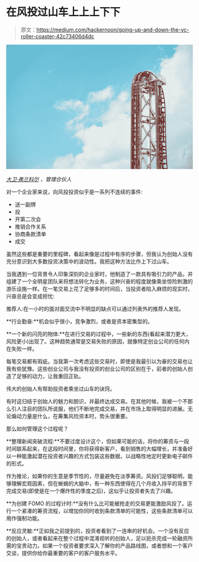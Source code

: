 # 在风投过山车上上上下下

> 原文：<https://medium.com/hackernoon/going-up-and-down-the-vc-roller-coaster-42c73406d4dc>

![](img/67293e9b4c3bc93b4bbd25166ddcc57b.png)

[*大卫·弗兰科尔*](https://twitter.com/dafrankel) *，管理合伙人*

对一个企业家来说，向风投投资似乎是一系列不连续的事件:

*   送一副牌
*   投
*   开第二次会
*   推销合作关系
*   协商条款清单
*   成交

虽然这些都是重要的里程碑，看起来像是过程中有序的步骤，但我认为创始人没有充分意识到大多数投资决策中的波动性。我把这种方法比作上下过山车。

当我遇到一位背景令人印象深刻的企业家时，他制造了一款具有吸引力的产品，并组建了一个全明星团队来将想法转化为业务，这种兴奋的程度就像乘坐惊险刺激的游乐设施一样。在一笔交易上花了足够多的时间后，当投资者陷入麻烦的现实时，兴奋总是会变成担忧:

推荐人:在一小时的面对面交流中不明显的缺点可以通过列表外的推荐人发现。

**行业勤奋:**机会似乎很小，竞争激烈，或者是资本密集型的。

**一个新的闪亮的物体:**在进行交易的过程中，一些新的东西(看起来潜力更大，风险更小)出现了。这种趋势通常是交易失败的原因，就像特定创业公司的任何内在失败一样。

每笔交易都有瑕疵。当我第一次考虑这些交易时，即使是我最引以为豪的交易也让我有些犹豫。这些创业公司与我没有投资的创业公司的区别在于，前者的创始人创造了足够的动力，让我重回正轨。

伟大的创始人有帮助投资者乘坐过山车的诀窍。

有时这归结于创始人的魅力和胆识，并最终达成交易。在其他时候，我被一个不那么引人注目的团队所说服，他们不断地完成交易，并在市场上取得明显的进展。无论煽动力量是什么，在筹集风险资本时，势头很重要。

那么如何管理这个过程呢？

**整理新闻突破流程:**不要过度设计这个，但如果可能的话，将你的筹资与一段时间联系起来，在这段时间里，你将获得新客户，看到销售的大幅增长，并准备好以一种能激起潜在投资者兴趣的方式包装这些数据，以战略性地定时更新电子邮件的形式。

作为推论，如果你的生意是季节性的，尽量避免在淡季筹资。风投们足够聪明，能够理解宏观因素，但在蜥蜴的大脑中，有一种东西使得在几个月收入持平的背景下完成交易(即使是在一个爆炸性的季度之后)，这似乎让投资者失去了兴趣。

**为创建 FOMO 的过程计时:**没有什么比可能被抢走的交易更能激励风投了。运行一个紧凑的筹资流程，以增加你同时收到条款清单的可能性，这些条款清单可以用作强制功能。

**反应灵敏:**正如我之前提到的，投资者看到了一连串的好机会。一个没有反应的创始人，或者看起来在整个过程中混淆视听的创始人，足以扼杀完成一轮融资所需的宝贵动力。如果一个投资者要求深入了解你的产品路线图，或者想和一个客户交谈，提供你给你最重要的客户的客户服务水平。
